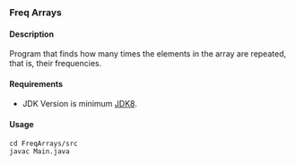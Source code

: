 ### Freq Arrays
#### Description
Program that finds how many times the elements in the array are repeated, that is, their frequencies.
#### Requirements
- JDK Version is minimum [JDK8](https://www.oracle.com/tr/java/technologies/downloads/).

#### Usage
```
cd FreqArrays/src
javac Main.java
```